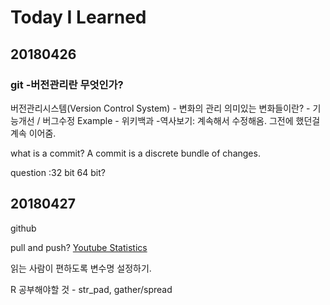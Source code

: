 # Today I Learned

## 20180426

### git -버전관리란 무엇인가?

버전관리시스템(Version Control System) - 변화의 관리
의미있는 변화들이란? - 기능개선 / 버그수정
Example - 위키백과 -역사보기: 계속해서 수정해옴.
그전에 했던걸 계속 이어줌.

what is a commit?
A commit is a discrete bundle of changes.



question :32 bit 64 bit?
## 20180427
github

pull and push?
[Youtube Statistics](https://www.youtube.com/watch?v=pYxNSUDSFH4)

읽는 사람이 편하도록 변수명 설정하기.

R 공부해야할 것 - str_pad, gather/spread
